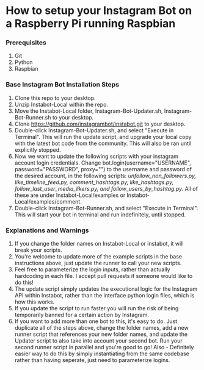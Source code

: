 # How to setup your Instagram Bot on a Raspberry Pi running Raspbian

### Prerequisites
1. Git
2. Python
3. Raspbian

### Base Instagram Bot Installation Steps
1. Clone this repo to your desktop.
2. Unzip Instabot-Local within the repo.
3. Move the Instabot-Local folder, Instagram-Bot-Updater.sh, Instagram-Bot-Runner.sh to your desktop.
4. Clone https://github.com/instagrambot/instabot.git to your desktop.
5. Double-click Instagram-Bot-Updater.sh, and select "Execute in Terminal". This will run the update script, and upgrade your local copy with the latest bot code from the community. This will also be ran until explicitly stopped.
6. Now we want to update the following scripts with your instagram account login credentials. Change bot.login(username="USERNAME", password="PASSWORD", proxy="") to the username and password of the desired account, in the following scripts: *unfollow_non_followers.py, like_timeline_feed.py, comment_hashtags.py, like_hashtags.py, follow_last_user_media_likers.py, and follow_users_by_hashtag.py.* All of these are under Instabot-Local/examples or Instabot-Local/examples/comment.
7. Double-click Instagram-Bot-Runner.sh, and select "Execute in Terminal". This will start your bot in terminal and run indefinitely, until stopped.

### Explanations and Warnings
1. If you change the folder names on Instabot-Local or instabot, it will break your scripts.
2. You're welcome to update more of the example scripts in the base instructions above, just update the runner to call your new scripts.
3. Feel free to parameterize the login inputs, rather than actually hardcoding in each file. I accept pull requests if someone would like to do this!
4. The update script simply updates the executional logic for the Instagram API within Instabot, rather than the interface python login files, which is how this works.
5. If you update the script to run faster you will run the risk of being temporarily banned for a certain action by Instagram.
6. If you want to add more than one bot to this, it's easy to do. Just duplicate all of the steps above, change the folder names, add a new runner script that references your new folder names, and update the Updater script to also take into account your second bot. Run your second runner script in parallel and you're good to go! Also - Definitely easier way to do this by simply instantiating from the same codebase rather than having seperate, just need to parameterize logins.
